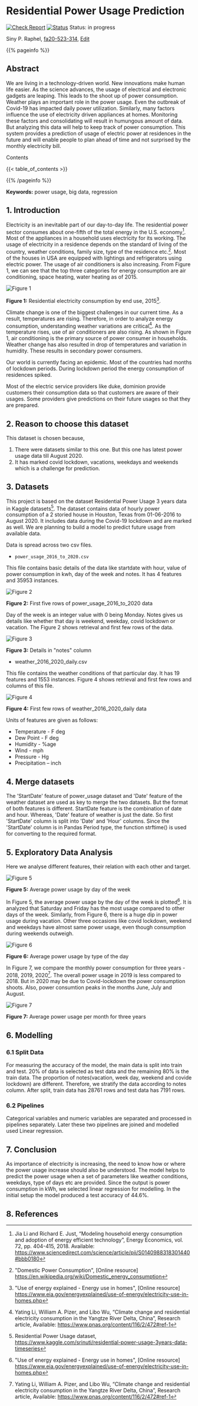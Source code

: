 # Residential Power Usage Prediction

[![Check Report](https://github.com/cybertraining-dsc/fa20-523-314/workflows/Check%20Report/badge.svg)](https://github.com/cybertraining-dsc/fa20-523-314/actions)
[![Status](https://github.com/cybertraining-dsc/fa20-523-314/workflows/Status/badge.svg)](https://github.com/cybertraining-dsc/fa20-523-314/actions)
Status: in progress


Siny P. Raphel, [fa20-523-314](https://github.com/cybertraining-dsc/fa20-523-314/), [Edit](https://github.com/cybertraining-dsc/fa20-523-314/blob/main/project/project.md)

{{% pageinfo %}}

## Abstract

We are living in a technology-driven world. New innovations make human life easier. As the science advances, the usage of electrical and electronic gadgets are leaping. This leads to the shoot up of power consumption. Weather plays an important role in the power usage. Even the outbreak of Covid-19 has impacted daily power utilization. Similarly, many factors influence the use of electricity driven appliances at homes. Monitoring these factors and consolidating will result in humungous amount of data. But analyzing this data will help to keep track of power consumption. This system provides a prediction of usage of electric power at residences in the future and will enable people to plan ahead of time and not surprised by the monthly electricity bill.  

Contents

{{< table_of_contents >}}

{{% /pageinfo %}}

**Keywords:** power usage, big data, regression 

## 1. Introduction

Electricity is an inevitable part of our day-to-day life. The residential power sector consumes about one-fifth of the total energy in the U.S. economy[^1]. Most of the appliances in a household uses electricity for its working. The usage of electricity in a residence depends on the standard of living of the country, weather conditions, family size, type of the residence etc.[^2]. Most of the houses in USA are equipped with lightings and refrigerators using electric power. The usage of air conditioners is also increasing. From Figure 1, we can see that the top three categories for energy consumption are air conditioning, space heating, water heating as of 2015.

![Figure 1](https://github.com/cybertraining-dsc/fa20-523-314/raw/main/project/images/chart.png)

**Figure 1:** Residential electricity consumption by end use, 2015[^3].

Climate change is one of the biggest challenges in our current time. As a result, temperatures are rising. Therefore, in order to analyze energy consumption, understanding weather variations are critical[^4]. As the temperature rises, use of air conditioners are also rising. As shown in Figure 1, air conditioning is the primary source of power consumer in households. Weather change has also resulted in drop of temperatures and variation in humidity. These results in secondary power consumers. 

Our world is currently facing an epidemic. Most of the countries had months of lockdown periods. During lockdown period the energy consumption of residences spiked. 

Most of the electric service providers like duke, dominion provide customers their consumption data so that customers are aware of their usages. Some providers give predictions on their future usages so that they are prepared. 

## 2. Reason to choose this dataset

This dataset is chosen because,

1.	There were datasets similar to this one. But this one has latest power usage data till August 2020.
2.	It has marked covid lockdown, vacations, weekdays and weekends which is a challenge for prediction.

## 3. Datasets

This project is based on the dataset Residential Power Usage 3 years data in Kaggle datasets[^5]. The dataset contains data of hourly power consumption of a 2 storied house in Houston, Texas from 01-06-2016 to August 2020. It includes data during the Covid-19 lockdown and are marked as well. We are planning to build a model to predict future usage from available data.

Data is spread across two csv files.

*	`power_usage_2016_to_2020.csv`

This file contains basic details of the data like startdate with hour, value of power consumption in kwh, day of the week and notes. It has 4 features and 35953 instances. 

![Figure 2](https://github.com/cybertraining-dsc/fa20-523-314/raw/main/project/images/fig-1.png)

**Figure 2:** First five rows of power_usage_2016_to_2020 data

Day of the week is an integer value with 0 being Monday. Notes gives us details like whether that day is weekend, weekday, covid lockdown or vacation. The Figure 2 shows retrieval and first few rows of the data.

![Figure 3](https://github.com/cybertraining-dsc/fa20-523-314/raw/main/project/images/fig-2.png)

**Figure 3:** Details in "notes" column

*	weather_2016_2020_daily.csv

This file contains the weather conditions of that particular day. It has 19 features and 1553 instances. Figure 4 shows retrieval and first few rows and columns of this file.

![Figure 4](https://github.com/cybertraining-dsc/fa20-523-314/raw/main/project/images/fig-3.png)

**Figure 4:** First few rows of weather_2016_2020_daily data

Units of features are given as follows:

* Temperature    - F deg
* Dew Point      - F deg
* Humidity       - %age
* Wind           - mph
* Pressure       - Hg
* Precipitation  – inch

## 4. Merge datasets

The 'StartDate' feature of power_usage dataset and 'Date' feature of the weather dataset are used as key to merge the two datasets. But the format of both features is different. StartDate feature is the combination of date and hour. Whereas, 'Date' feature of weather is just the date. So first 'StartDate' column is split into 'Date' and 'Hour' columns. Since the 'StartDate' column is in Pandas Period type, the function strftime() is used for converting to the required format.

## 5. Exploratory Data Analysis

Here we analyse different features, their relation with each other and target. 

![Figure 5](https://github.com/cybertraining-dsc/fa20-523-314/raw/main/project/images/dow.png)

**Figure 5:** Average power usage by day of the week

In Figure 5, the average power usage by the day of the week is plotted[^3]. It is analyzed that Saturday and Friday has the most usage compared to other days of the week. Similarly, from Figure 6, there is a huge dip in power usage during vacation. Other three occasions like covid lockdown, weekend and weekdays have almost same power usage, even though consumption during weekends outweigh.

![Figure 6](https://github.com/cybertraining-dsc/fa20-523-314/raw/main/project/images/tod.png)

**Figure 6:** Average power usage by type of the day

In Figure 7, we compare the monthly power consumption for three years - 2018, 2019, 2020[^4]. The overall power usage in 2019 is less compared to 2018. But in 2020 may be due to Covid-lockdown the power consumption shoots. Also, power consumtion peaks in the months June, July and August. 

![Figure 7](https://github.com/cybertraining-dsc/fa20-523-314/raw/main/project/images/monthly_power.png)

**Figure 7:** Average power usage per month for three years

## 6. Modelling

### 6.1 Split Data

For measuring the accuracy of the model, the main data is split into train and test. 20% of data is selected as test data and the remaining 80% is the train data. The proportion of notes(vacation, week day, weekend and covide lockdown) are different. Therefore, we stratify the data according to notes column. After split, train data has 28761 rows and test data has 7191 rows. 

### 6.2 Pipelines

Categorical variables and numeric variables are separated and processed in pipelines separately. Later these two pipelines are joined and modelled used Linear regression. 
 
## 7. Conclusion

As importance of electricity is increasing, the need to know how or where the power usage increase should also be understood. The model helps to predict the power usage when a set of parameters like weather conditions, weekdays, type of days etc are provided. 
Since the output is power consumption in kWh, we selected linear regression for modelling. In the initial setup the model produced a test accuracy of 44.6%. 
 
## 8. References

[^1]: Jia Li and Richard E. Just, “Modeling household energy consumption and adoption of energy efficient technology”, Energy Economics, vol. 72, pp. 404-415, 2018.
Available: <https://www.sciencedirect.com/science/article/pii/S0140988318301440#bbb0180>

[^2]: "Domestic Power Consumption", [Online resource] <https://en.wikipedia.org/wiki/Domestic_energy_consumption>

[^3]: "Use of energy explained - Energy use in homes", [Online resource] <https://www.eia.gov/energyexplained/use-of-energy/electricity-use-in-homes.php>

[^4]: Yating Li, William A. Pizer, and Libo Wu, “Climate change and residential electricity consumption in the Yangtze River Delta, China”, Research article, Available: https://www.pnas.org/content/116/2/472#ref-1

[^5]: Residential Power Usage dataset, <https://www.kaggle.com/srinuti/residential-power-usage-3years-data-timeseries>

[^6]: seaborn: statistical data visualization, <https://seaborn.pydata.org/index.html>

[^7]: Group by: split-apply-combine, <https://pandas.pydata.org/pandas-docs/stable/user_guide/groupby.html>
